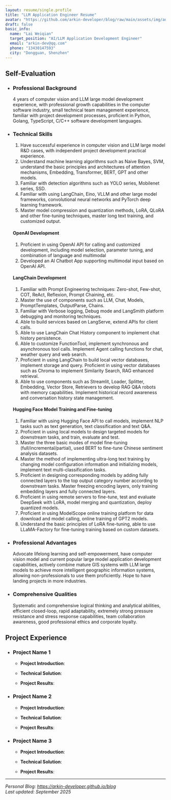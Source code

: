 ```yaml
---
layout: resume/single.profile
title: "LLM Application Engineer Resume"
avatar: "https://github.com/arkin-developer/blog/raw/main/assets/img/author-offical.jpg"
draft: false
basic_info:
  name: "Lai Weiqian"
  target_position: "AI/LLM Application Development Engineer"
  email: "arkin-dev@qq.com"
  phone: "13430147593"
  city: "Dongguan, Shenzhen"
---
```


## Self-Evaluation

- ### Professional Background

  4 years of computer vision and LLM large model development experience, with professional growth capabilities in the computer software industry, small technical team management experience, familiar with project development processes, proficient in Python, Golang, TypeScript, C/C++ software development languages.

- ### Technical Skills

  1. Have successful experience in computer vision and LLM large model R&D cases, with independent project development practical experience.
  2. Understand machine learning algorithms such as Naive Bayes, SVM, understand the basic principles and architectures of attention mechanisms, Embedding, Transformer, BERT, GPT and other models.
  3. Familiar with detection algorithms such as YOLO series, Mobilenet series, SSD.
  4. Familiar with using LangChain, Eino, VLLM and other large model frameworks, convolutional neural networks and PyTorch deep learning framework.
  5. Master model compression and quantization methods, LoRA, QLoRA and other fine-tuning techniques, master long text training, and customized output.

  #### **OpenAI Development**

  1. Proficient in using OpenAI API for calling and customized development, including model selection, parameter tuning, and combination of language and multimodal
  2. Developed an AI Chatbot App supporting multimodal input based on OpenAI API.

  #### LangChain Development

  1. Familiar with Prompt Engineering techniques: Zero-shot, Few-shot, COT, ReAct, Reflexion, Prompt Chaining, etc.
  2. Master the use of components such as LLM, Chat, Models, PromptTemplates, OutputParse, Chains.
  3. Familiar with Verbose logging, Debug mode and LangSmith platform debugging and monitoring techniques.
  4. Able to build services based on LangServe, extend APIs for client calls.
  5. Able to use LangChain Chat History component to implement chat history persistence.
  6. Able to customize FunctionTool, implement synchronous and asynchronous tool calls. Implement Agent calling functions for chat, weather query and web search.
  7. Proficient in using LangChain to build local vector databases, implement storage and query. Proficient in using vector databases such as Chroma to implement Similarity Search, RAG enhanced retrieval.
  8. Able to use components such as Streamlit, Loader, Splitter, Embedding, Vector Store, Retrievers to develop RAG Q&A robots with memory capabilities. Implement historical record awareness and conversation history state management.

  #### **Hugging Face Model Training and Fine-tuning**

  1. Familiar with using Hugging Face API to call models, implement NLP tasks such as text generation, text classification and text Q&A.
  2. Proficient in using local models to design targeted models for downstream tasks, and train, evaluate and test.
  3. Master the three basic modes of model fine-tuning (full/incremental/partial), used BERT to fine-tune Chinese sentiment analysis datasets.
  4. Master the method of implementing ultra-long text training by changing model configuration information and initializing models, implement text multi-classification tasks.
  5. Proficient in designing corresponding models by adding fully connected layers to the top output category number according to downstream tasks. Master freezing encoding layers, only training embedding layers and fully connected layers.
  6. Proficient in using remote servers to fine-tune, test and evaluate DeepSeek with LoRA, model merging and quantization, deploy quantized models.
  7. Proficient in using ModelScope online training platform for data download and model calling, online training of GPT2 models.
  8. Understand the basic principles of LoRA fine-tuning, able to use LLaMA-Factory for fine-tuning training based on custom datasets.

- ### Professional Advantages

  Advocate lifelong learning and self-empowerment, have computer vision model and current popular large model application development capabilities, actively combine mature GIS systems with LLM large models to achieve more intelligent geographic information systems, allowing non-professionals to use them proficiently. Hope to have landing projects in more industries.

- ### Comprehensive Qualities

  Systematic and comprehensive logical thinking and analytical abilities, efficient closed-loop, rapid adaptability, extremely strong pressure resistance and stress response capabilities, team collaboration awareness, good professional ethics and corporate loyalty.



## Project Experience
- ### Project Name 1

  - **Project Introduction**:

  - **Technical Solution**:

  - **Project Results**:

- ### Project Name 2

  - **Project Introduction**:

  - **Technical Solution**:

  - **Project Results**:

- ### Project Name 3

  - **Project Introduction**:

  - **Technical Solution**:

  - **Project Results**:

---

*Personal Blog: https://arkin-developer.github.io/blog*  
*Last updated: September 2025*
